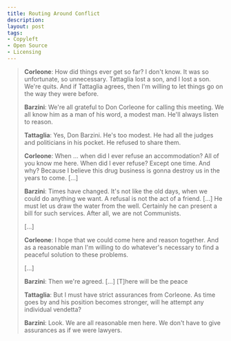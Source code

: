 ```yaml
---
title: Routing Around Conflict
description:
layout: post
tags:
- Copyleft
- Open Source
- Licensing
---
```


> **Corleone**:  How did things ever get so far?  I don't know.  It was so unfortunate, so unnecessary.  Tattaglia lost a son, and I lost a son.  We're quits.  And if Tattaglia agrees, then I'm willing to let things go on the way they were before.
>
> **Barzini**:  We're all grateful to Don Corleone for calling this meeting.  We all know him as a man of his word, a modest man.  He'll always listen to reason.
>
> **Tattaglia**:  Yes, Don Barzini.  He's too modest.  He had all the judges and politicians in his pocket.  He refused to share them.
>
> **Corleone**:  When ... when did I ever refuse an accommodation?  All of you know me here.  When did I ever refuse?  Except one time.  And why?  Because I believe this drug business is gonna destroy us in the years to come. [...]
>
> **Barzini**:  Times have changed.  It's not like the old days, when we could do anything we want.  A refusal is not the act of a friend.  [...]  He must let us draw the water from the well.  Certainly he can present a bill for such services.  After all, we are not Communists.
>
> [...]
>
> **Corleone**:  I hope that we could come here and reason together.  And as a reasonable man I'm willing to do whatever's necessary to find a peaceful solution to these problems.
>
> [...]
>
> **Barzini**:  Then we're agreed. [...] [T]here will be the peace
>
> **Tattaglia**:  But I must have strict assurances from Corleone.  As time goes by and his position becomes stronger, will he attempt any individual vendetta?
>
> **Barzini**:  Look.  We are all reasonable men here.  We don't have to give assurances as if we were lawyers.
